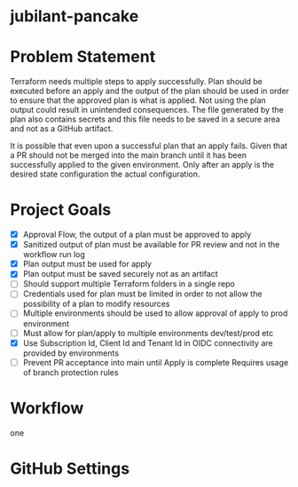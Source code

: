 # jubilant-pancake

# Problem Statement
Terraform needs multiple steps to apply successfully.  Plan should be executed before an apply and the output of the plan should be used in order to ensure that the approved plan is what is applied.  Not using the plan output could result in unintended consequences.  The file generated by the plan also contains secrets and this file needs to be saved in a secure area and not as a GitHub artifact.

It is possible that even upon a successful plan that an apply fails.  Given that a PR should not be merged into the main branch until it has been successfully applied to the given environment.  Only after an apply is the desired state configuration the actual configuration.

# Project Goals

- [X] Approval Flow, the output of a plan must be approved to apply
- [X] Sanitized output of plan must be available for PR review and not in the workflow run log
- [X] Plan output must be used for apply
- [X] Plan output must be saved securely not as an artifact
- [ ] Should support multiple Terraform folders in a single repo
- [ ] Credentials used for plan must be limited in order to not allow the possibility of a plan to modify resources
- [ ] Multiple environments should be used to allow approval of apply to prod environment
- [ ] Must allow for plan/apply to multiple environments dev/test/prod etc
- [X] Use Subscription Id, Client Id and Tenant Id in OIDC connectivity are provided by environments
- [ ] Prevent PR acceptance into main until Apply is complete
      Requires usage of branch protection rules

# Workflow
one

# GitHub Settings

